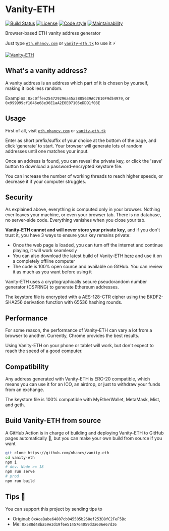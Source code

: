 # Vanity-ETH

[![Build Status](https://flat.badgen.net/github/checks/bokub/vanity-eth?label=build)](https://github.com/bokub/vanity-eth/actions/workflows/deploy.yml?query=branch%3Amaster)
[![License](https://flat.badgen.net/badge/license/MIT/cyan)](https://raw.githubusercontent.com/bokub/vanity-eth/master/LICENSE)
[![Code style](https://flat.badgen.net/badge/code%20style/prettier/ff69b4)](https://github.com/bokub/prettier-config)
[![Maintainability](https://flat.badgen.net/codeclimate/maintainability/bokub/vanity-eth)](https://codeclimate.com/github/bokub/vanity-eth/maintainability)

Browser-based ETH vanity address generator

Just type [`eth.nhancv.com`](https://eth.nhancv.com) or [`vanity-eth.tk`](https://vanity-eth.tk) to use it ⚡️

[![Vanity-ETH](https://i.imgur.com/zmSLeBP.png)](https://vanity-eth.tk)

## What's a vanity address?

A vanity address is an address which part of it is chosen by yourself, making it look less random.

Examples: `0xc0ffee254729296a45a3885639AC7E10F9d54979`, or `0x999999cf1046e68e36E1aA2E0E07105eDDD1f08E`

## Usage

First of all, visit [`eth.nhancv.com`](https://eth.nhancv.com) or [`vanity-eth.tk`](https://vanity-eth.tk)

Enter as short prefix/suffix of your choice at the bottom of the page, and click ‘generate’ to start. Your browser will
generate lots of random addresses until one matches your input.

Once an address is found, you can reveal the private key, or click the 'save' button to download a password-encrypted keystore file.

You can increase the number of working threads to reach higher speeds, or decrease it if your computer struggles.

## Security

As explained above, everything is computed only in your browser. Nothing ever leaves your machine, or even your browser tab.
There is no database, no server-side code. Everything vanishes when you close your tab.

**Vanity-ETH cannot and will never store your private key**, and if you don't trust it, you have 3 ways to ensure your key remains private:

-   Once the web page is loaded, you can turn off the internet and continue playing, it will work seamlessly
-   You can also download the latest build of Vanity-ETH [here](https://git.io/veth-dl)
    and use it on a completely offline computer
-   The code is 100% open source and available on GitHub. You can review it as much as you want before using it

Vanity-ETH uses a cryptographically secure pseudorandom number generator (CSPRNG) to generate Ethereum addresses.

The keystore file is encrypted with a AES-128-CTR cipher using the BKDF2-SHA256 derivation function with 65536 hashing rounds.

## Performance

For some reason, the performance of Vanity-ETH can vary a lot from a browser to another.
Currently, Chrome provides the best results.

Using Vanity-ETH on your phone or tablet will work, but don't expect to reach the speed of a good computer.

## Compatibility

Any address generated with Vanity-ETH is ERC-20 compatible, which means you can use it for an ICO, an airdrop, or just
to withdraw your funds from an exchange.

The keystore file is 100% compatible with MyEtherWallet, MetaMask, Mist, and geth.

## Build Vanity-ETH from source

A GitHub Action is in charge of building and deploying Vanity-ETH to GitHub pages automatically 🤖, but you can make
your own build from source if you want

```sh
git clone https://github.com/nhancv/vanity-eth
cd vanity-eth
npm i
# dev. Node >= 18
npm run serve
# prod
npm run build
```

## Tips 💛

You can support this project by sending tips to

-   Original: `0xAceBabe64807cb045505b268ef253D8fC2FeF5Bc`
-   Me: `0x588d48ba59e3d19f6e5145764059d3a606e67d36`
